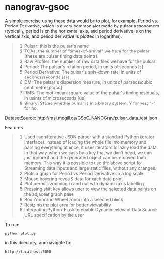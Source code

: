 # nanograv-gsoc

A simple exercise using these data would be to plot, for example, Period vs. Period Derivative, which is a very common plot made by pulsar astronomers (typically, period is on the horizontal axis, and period derivative is on the vertical axis, and period derivative is plotted in logarithm).

>    1. Pulsar:  this is the pulsar's name 
>    2. TOAs: the number of "times-of-arrival" we have for the pulsar (these are pulsar timing data points)
>    3. Raw Profiles: the number of raw data files we have for the pulsar
>    4. Period: The pulsar's rotation period, in units of seconds [s]
>    5. Period Derivative: The pulsar's spin-down rate, in units of seconds/seconds [s/s]
>    6. DM: The pulsar's dispersion measure, in units of parsecs/cubic centimetre [pc/cc]
>    7. RMS: The root-mean-square value of the pulsar's timing residuals, in usints of microseconds [us]
>    8. Binary: States whether pulsar is in a binary system.  Y for yes, "-" for no.

DatasetSource: http://msi.mcgill.ca/GSoC_NANOGrav/pulsar_data_test.json


Features:

> 1. Used ijson(Iterative JSON parser with a standard Python iterator interface): Instead of loading the whole file into memory and parsing
> everything at once, it uses iterators to lazily load the data. In that
> way, when we pass by a key that we don’t need, we can just ignore it
> and the generated object can be removed from memory. This way it is
> possible to use the above script for Streaming data inputs and large
> static files, without any changes.
> 2. Plots a graph for Period vs Period Derivative on a log scale
> 3. Mouse hovering revealS data for each data point
> 4. Plot permits zooming in and out with dynamic axis labelling
> 5. Pressing shift key allows user to view the selected data points on the adjacent graph pane
> 6. Box Zoom and Wheel zoom into a selected block
> 7. Resizing the plot area for better viewability
> 8. Integrating Python-Flask to enable Dynamic relevant Data Source URL specification by the user

To run:

    python plot.py

in this directory, and navigate to:

    http://localhost:5000